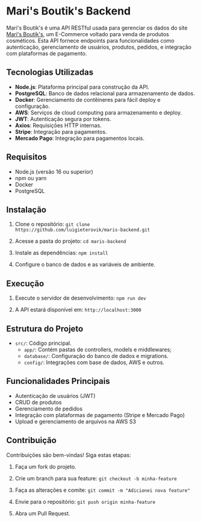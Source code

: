 # Mari's Boutik's Backend

Mari's Boutik's é uma API RESTful usada para gerenciar os dados do site [Mari's Boutik's](https://github.com/luigieterovik/maris-frontend), um E-Commerce voltado para venda de produtos cosméticos. Esta API fornece endpoints para funcionalidades como autenticação, gerenciamento de usuários, produtos, pedidos, e integração com plataformas de pagamento.

## Tecnologias Utilizadas

- **Node.js**: Plataforma principal para construção da API.
- **PostgreSQL**: Banco de dados relacional para armazenamento de dados.
- **Docker**: Gerenciamento de contêineres para fácil deploy e configuração.
- **AWS**: Serviços de cloud computing para armazenamento e deploy.
- **JWT**: Autenticação segura por tokens.
- **Axios**: Requisições HTTP internas.
- **Stripe**: Integração para pagamentos.
- **Mercado Pago**: Integração para pagamentos locais.

## Requisitos

- Node.js (versão 16 ou superior)
- npm ou yarn
- Docker
- PostgreSQL

## Instalação

1. Clone o repositório:
`git clone https://github.com/luigieterovik/maris-backend.git`

2. Acesse a pasta do projeto:
`cd maris-backend`

3. Instale as dependências:
`npm install`

4. Configure o banco de dados e as variáveis de ambiente.

## Execução

1. Execute o servidor de desenvolvimento:
`npm run dev`

2. A API estará disponível em:
`http://localhost:3000`

## Estrutura do Projeto

- `src/`: Código principal.
  - `app/`: Contém pastas de controllers, models e middlewares;
  - `database/`: Configuração do banco de dados e migrations.
  - `config/`: Integrações com base de dados, AWS e outros.

## Funcionalidades Principais

- Autenticação de usuários (JWT)
- CRUD de produtos
- Gerenciamento de pedidos
- Integração com plataformas de pagamento (Stripe e Mercado Pago)
- Upload e gerenciamento de arquivos na AWS S3

## Contribuição

Contribuições são bem-vindas! Siga estas etapas:

1. Faça um fork do projeto.
2. Crie um branch para sua feature:
`git checkout -b minha-feature`

3. Faça as alterações e comite:
`git commit -m "Adicionei nova feature"`

4. Envie para o repositório:
`git push origin minha-feature`

5. Abra um Pull Request.
